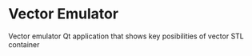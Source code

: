 # Vector Emulator
Vector emulator Qt application that shows key posibilities of vector STL container
